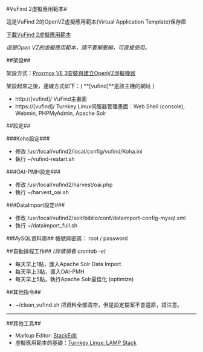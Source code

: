 #VuFind 2虛擬應用範本#

這是VuFind 2的OpenVZ虛擬應用範本(Virtual Application Template)保存庫

[下載VuFind 2虛擬應用範本](http://cloud-disk-2013.dlll.nccu.edu.tw/public.php?service=files&t=abc16758e8b8c4c91538830a4016565b)

*這是Open VZ的虛擬應用範本，請不要解壓縮，可直接使用。*

##架設##

架設方式：[Proxmox VE 3安裝與建立OpenVZ虛擬機器](http://pulipuli.blogspot.tw/2013/07/proxmox-ve-3openvz.html)

架設起來之後，連線方式如下：( **[vufind]**是該主機的網址 )
- http://[vufind]/
VuFind主畫面
- https://[vufind]/
Turnkey Linux伺服器管理畫面：Web Shell (console), Webmin, PHPMyAdmin, Apache Solr

##設定##

###Koha設定###
- 修改 /usr/local/vufind2/local/config/vufind/Koha.ini
- 執行 ~/vufind-restart.sh

###OAI-PMH設定###
- 修改 /usr/local/vufind2/harvest/oai.php
- 執行 ~/harvest_oai.sh

###DataImport設定###
- 修改 /usr/local/vufind2/solr/biblio/conf/dataimport-config-mysql.xml
- 執行 ~/dataimport_full.sh

##MySQL資料庫##
帳號與密碼：
root / password

##自動排程工作##
*(詳情請看 crontab -e)*

- 每天早上1點，匯入Apache Solr Data Import
- 每天早上3點，匯入OAI-PMH
- 每天早上5點，執行Apache Solr最佳化 (optimize)

##其他指令##
- ~/clean_vufind.sh
把資料全部清空，但是設定檔案不會還原，請注意。

------
##其他工具##
- Markup Editor: [StackEdit](https://stackedit.io/)
- 虛擬應用範本的基礎：[Turnkey Linux: LAMP Stack](http://www.turnkeylinux.org/lampstack)
